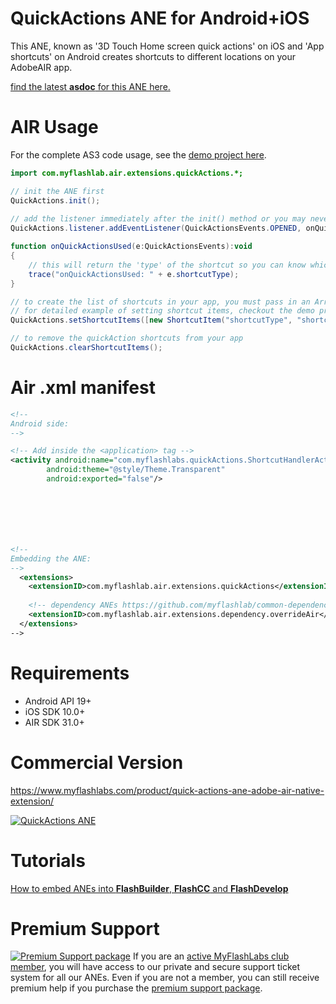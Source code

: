 # QuickActions ANE for Android+iOS
This ANE, known as '3D Touch Home screen quick actions' on iOS and 'App shortcuts' on Android creates shortcuts to different locations on your AdobeAIR app.

[find the latest **asdoc** for this ANE here.](http://myflashlab.github.io/asdoc/com/myflashlab/air/extensions/quickActions/package-detail.html)

# AIR Usage
For the complete AS3 code usage, see the [demo project here](https://github.com/myflashlab/QuickActions-ANE/blob/master/AIR/src/Main.as).

```actionscript
import com.myflashlab.air.extensions.quickActions.*;

// init the ANE first
QuickActions.init();
		
// add the listener immediately after the init() method or you may never receive the initial dispatch
QuickActions.listener.addEventListener(QuickActionsEvents.OPENED, onQuickActionsUsed);

function onQuickActionsUsed(e:QuickActionsEvents):void
{
	// this will return the 'type' of the shortcut so you can know which option the user has clicked on.
	trace("onQuickActionsUsed: " + e.shortcutType);
}

// to create the list of shortcuts in your app, you must pass in an Array of 'ShortcutItem' instances
// for detailed example of setting shortcut items, checkout the demo project.
QuickActions.setShortcutItems([new ShortcutItem("shortcutType", "shortcut title")]);

// to remove the quickAction shortcuts from your app
QuickActions.clearShortcutItems();
```

# Air .xml manifest
```xml
<!--
Android side:
-->

<!-- Add inside the <application> tag -->
<activity android:name="com.myflashlabs.quickActions.ShortcutHandlerActivity"
        android:theme="@style/Theme.Transparent"
        android:exported="false"/>







<!--
Embedding the ANE:
-->
  <extensions>
	<extensionID>com.myflashlab.air.extensions.quickActions</extensionID>
	
	<!-- dependency ANEs https://github.com/myflashlab/common-dependencies-ANE -->
	<extensionID>com.myflashlab.air.extensions.dependency.overrideAir</extensionID>
  </extensions>
-->
```

# Requirements
* Android API 19+
* iOS SDK 10.0+
* AIR SDK 31.0+

# Commercial Version
https://www.myflashlabs.com/product/quick-actions-ane-adobe-air-native-extension/

[![QuickActions ANE](https://www.myflashlabs.com/wp-content/uploads/2019/04/product_adobe-air-ane-quick-actions.jpg)](https://www.myflashlabs.com/product/quick-actions-ane-adobe-air-native-extension/)

# Tutorials
[How to embed ANEs into **FlashBuilder**, **FlashCC** and **FlashDevelop**](https://www.youtube.com/watch?v=Oubsb_3F3ec&list=PL_mmSjScdnxnSDTMYb1iDX4LemhIJrt1O)  

# Premium Support #
[![Premium Support package](https://www.myflashlabs.com/wp-content/uploads/2016/06/professional-support.jpg)](https://www.myflashlabs.com/product/myflashlabs-support/)
If you are an [active MyFlashLabs club member](https://www.myflashlabs.com/product/myflashlabs-club-membership/), you will have access to our private and secure support ticket system for all our ANEs. Even if you are not a member, you can still receive premium help if you purchase the [premium support package](https://www.myflashlabs.com/product/myflashlabs-support/).